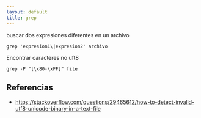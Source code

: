 ```yaml
---
layout: default
title: grep
---
```

buscar dos expresiones diferentes en un archivo

    grep 'expresion1\|expresion2' archivo

Encontrar caracteres no uft8

    grep -P "[\x80-\xFF]" file

## Referencias

* https://stackoverflow.com/questions/29465612/how-to-detect-invalid-utf8-unicode-binary-in-a-text-file
